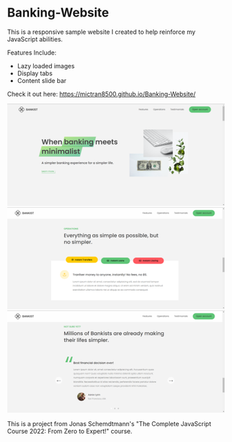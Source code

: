# Banking-Website
This is a responsive sample website I created to help reinforce my JavaScript abilities.

Features Include:  
- Lazy loaded images  
- Display tabs  
- Content slide bar  

Check it out here: https://mictran8500.github.io/Banking-Website/

![Image of APP1](banking-website1.png)  
![Image of APP1](banking-website2.png)  
![Image of APP1](banking-website3.png)  

This is a project from Jonas Schemdtmann's "The Complete JavaScript Course 2022: From Zero to Expert!" course.
